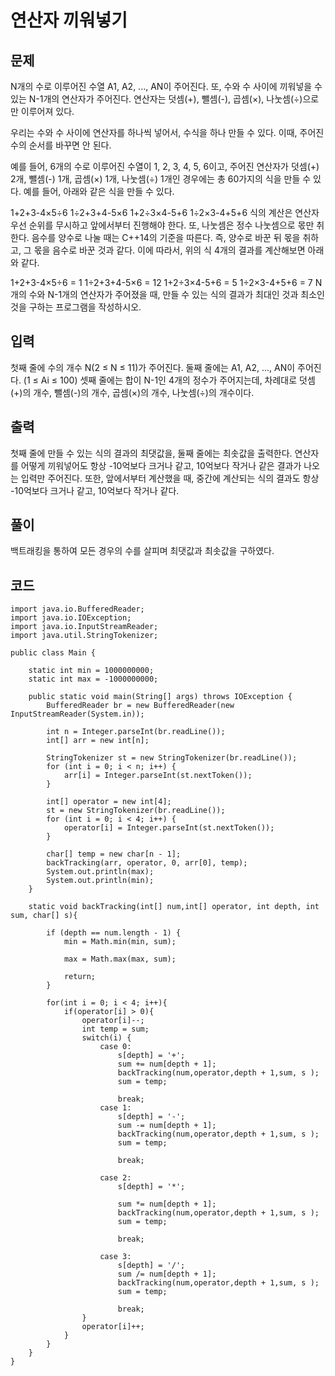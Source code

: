 # 연산자 끼워넣기 
 
## 문제
N개의 수로 이루어진 수열 A1, A2, ..., AN이 주어진다. 또, 수와 수 사이에 끼워넣을 수 있는 N-1개의 연산자가 주어진다. 연산자는 덧셈(+), 뺄셈(-), 곱셈(×), 나눗셈(÷)으로만 이루어져 있다.

우리는 수와 수 사이에 연산자를 하나씩 넣어서, 수식을 하나 만들 수 있다. 이때, 주어진 수의 순서를 바꾸면 안 된다.

예를 들어, 6개의 수로 이루어진 수열이 1, 2, 3, 4, 5, 6이고, 주어진 연산자가 덧셈(+) 2개, 뺄셈(-) 1개, 곱셈(×) 1개, 나눗셈(÷) 1개인 경우에는 총 60가지의 식을 만들 수 있다. 예를 들어, 아래와 같은 식을 만들 수 있다.

1+2+3-4×5÷6
1÷2+3+4-5×6
1+2÷3×4-5+6
1÷2×3-4+5+6
식의 계산은 연산자 우선 순위를 무시하고 앞에서부터 진행해야 한다. 또, 나눗셈은 정수 나눗셈으로 몫만 취한다. 음수를 양수로 나눌 때는 C++14의 기준을 따른다. 즉, 양수로 바꾼 뒤 몫을 취하고, 그 몫을 음수로 바꾼 것과 같다. 이에 따라서, 위의 식 4개의 결과를 계산해보면 아래와 같다.

1+2+3-4×5÷6 = 1
1÷2+3+4-5×6 = 12
1+2÷3×4-5+6 = 5
1÷2×3-4+5+6 = 7
N개의 수와 N-1개의 연산자가 주어졌을 때, 만들 수 있는 식의 결과가 최대인 것과 최소인 것을 구하는 프로그램을 작성하시오.

## 입력
첫째 줄에 수의 개수 N(2 ≤ N ≤ 11)가 주어진다. 둘째 줄에는 A1, A2, ..., AN이 주어진다. (1 ≤ Ai ≤ 100) 셋째 줄에는 합이 N-1인 4개의 정수가 주어지는데, 차례대로 덧셈(+)의 개수, 뺄셈(-)의 개수, 곱셈(×)의 개수, 나눗셈(÷)의 개수이다. 

## 출력
첫째 줄에 만들 수 있는 식의 결과의 최댓값을, 둘째 줄에는 최솟값을 출력한다. 연산자를 어떻게 끼워넣어도 항상 -10억보다 크거나 같고, 10억보다 작거나 같은 결과가 나오는 입력만 주어진다. 또한, 앞에서부터 계산했을 때, 중간에 계산되는 식의 결과도 항상 -10억보다 크거나 같고, 10억보다 작거나 같다.

## 풀이
백트래킹을 통하여 모든 경우의 수를 살피며 최댓값과 최솟값을 구하였다.

## 코드
```
import java.io.BufferedReader;
import java.io.IOException;
import java.io.InputStreamReader;
import java.util.StringTokenizer;

public class Main {

    static int min = 1000000000;
    static int max = -1000000000;

    public static void main(String[] args) throws IOException {
        BufferedReader br = new BufferedReader(new InputStreamReader(System.in));

        int n = Integer.parseInt(br.readLine());
        int[] arr = new int[n];

        StringTokenizer st = new StringTokenizer(br.readLine());
        for (int i = 0; i < n; i++) {
            arr[i] = Integer.parseInt(st.nextToken());
        }

        int[] operator = new int[4];
        st = new StringTokenizer(br.readLine());
        for (int i = 0; i < 4; i++) {
            operator[i] = Integer.parseInt(st.nextToken());
        }

        char[] temp = new char[n - 1];
        backTracking(arr, operator, 0, arr[0], temp);
        System.out.println(max);
        System.out.println(min);
    }

    static void backTracking(int[] num,int[] operator, int depth, int sum, char[] s){

        if (depth == num.length - 1) {
            min = Math.min(min, sum);

            max = Math.max(max, sum);

            return;
        }

        for(int i = 0; i < 4; i++){
            if(operator[i] > 0){
                operator[i]--;
                int temp = sum;
                switch(i) {
                    case 0:
                        s[depth] = '+';
                        sum += num[depth + 1];
                        backTracking(num,operator,depth + 1,sum, s );
                        sum = temp;

                        break;
                    case 1:
                        s[depth] = '-';
                        sum -= num[depth + 1];
                        backTracking(num,operator,depth + 1,sum, s );
                        sum = temp;

                        break;

                    case 2:
                        s[depth] = '*';

                        sum *= num[depth + 1];
                        backTracking(num,operator,depth + 1,sum, s );
                        sum = temp;

                        break;

                    case 3:
                        s[depth] = '/';
                        sum /= num[depth + 1];
                        backTracking(num,operator,depth + 1,sum, s );
                        sum = temp;

                        break;
                }
                operator[i]++;
            }
        }
    }
}
```


